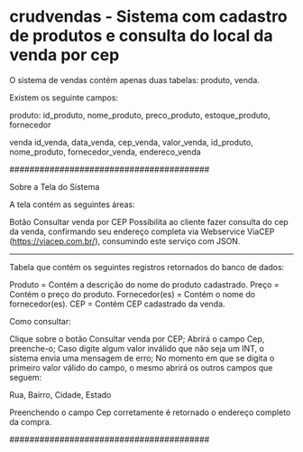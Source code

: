 # crudvendas - Sistema com cadastro de produtos e consulta do local da venda por cep

O sistema de vendas contém apenas duas tabelas: produto, venda.

Existem os seguinte campos:

produto:
id_produto, nome_produto, preco_produto, estoque_produto, fornecedor

venda
id_venda, data_venda, cep_venda, valor_venda, id_produto, nome_produto, fornecedor_venda, endereco_venda

########################################

Sobre a Tela do Sistema

A tela contém as seguintes áreas:

Botão Consultar venda por CEP
Possibilita ao cliente fazer consulta do cep da venda, confirmando seu endereço completa via Webservice ViaCEP (https://viacep.com.br/),
consumindo este serviço com JSON.

-----------------------------------

Tabela que contém os seguintes registros retornados do banco de dados:

Produto = Contém a descrição do nome do produto cadastrado.
Preço = Contém o preço do produto.
Fornecedor(es) = Contém o nome do fornecedor(es).
CEP = Contém CEP cadastrado da venda.

Como consultar:

Clique sobre o botão Consultar venda por CEP;
Abrirá o campo Cep, preenche-o;
Caso digite algum valor inválido que não seja um INT, o sistema envia uma mensagem de erro;
No momento em que se digita o primeiro valor válido do campo, o mesmo abrirá os outros campos que seguem:

Rua, Bairro, Cidade, Estado

Preenchendo o campo Cep corretamente é retornado o endereço completo da compra.

########################################
